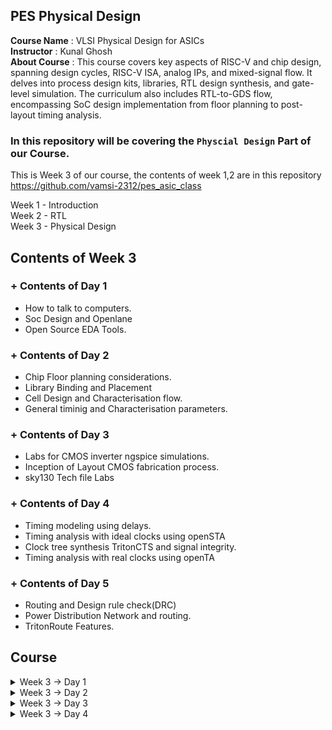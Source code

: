 ## PES Physical Design

**Course Name** : VLSI Physical Design for ASICs  
**Instructor** : Kunal Ghosh   
**About Course** : This course covers key aspects of RISC-V and chip design, spanning design cycles, RISC-V ISA, analog IPs, and mixed-signal flow. It delves into process design kits, libraries, RTL design synthesis, and gate-level simulation. The curriculum also includes RTL-to-GDS flow, encompassing SoC design implementation from floor planning to post-layout timing analysis.<br>

### **In this repository will be covering the `Physcial Design` Part of our Course.**

This is Week 3 of our course, the contents of week 1,2 are in this repository<br> https://github.com/vamsi-2312/pes_asic_class
<br>

Week 1 - Introduction<br>
Week 2 - RTL<br>
Week 3 - Physical Design<br>

## Contents of Week 3

### + Contents of Day 1
* How to talk to computers.
* Soc Design and Openlane
* Open Source EDA Tools.

### + Contents of Day 2
* Chip Floor planning considerations.
* Library Binding and Placement
* Cell Design and Characterisation flow.
* General timinig and Characterisation parameters.

### + Contents of Day 3
* Labs for CMOS inverter ngspice simulations.
* Inception of Layout CMOS fabrication process.
* sky130 Tech file Labs

### + Contents of Day 4
* Timing modeling using delays.
* Timing analysis with ideal clocks using openSTA
* Clock tree synthesis TritonCTS and signal integrity.
* Timing analysis with real clocks using openTA

### + Contents of Day 5
* Routing and Design rule check(DRC)
* Power Distribution Network and routing.
* TritonRoute Features.

## Course
<details>
<summary> Week 3 -> Day 1 </summary><br>

## Contents of Day 1
+ How to talk to computers.
+ Soc Design and Openlane
+ Open Source EDA Tools.

## How to talk to computers.

### Chip design
![image1](https://github.com/vamsi-2312/pes_pd/assets/142248038/a130d96f-9bf7-4e42-839e-05a3e89a25d0)

let get inside a chip

![image2](https://github.com/vamsi-2312/pes_pd/assets/142248038/552da4d7-b400-4800-a999-89ed310e9a86)

![image3](https://github.com/vamsi-2312/pes_pd/assets/142248038/5f4677d1-b412-4f2e-997a-2786a12992a5)

(before ths class we call as system but nw we call as package)

PADS - the ways signal comes inside or goes outside<br>
CORE - all the digital logic recides<br>
DIE - size of the chip<br>

Foundry IP's - PLL,adc,dac,sram<br>
foundry - factory where chip get manufactured<br>
macros - Soc, SPI<br>

ISA the way we talk to the computer<br>

How to run a C Program on a cpu, there is a certain flow<br>

RISC  Architecture -> Implementation(RTL) -> Layout<br>

C program -> Assemble Level program -> Machine level program<br>
![image4](https://github.com/vamsi-2312/pes_pd/assets/142248038/35bb44c2-0c93-4c59-9985-96da10278581)

Application software run on hardware<>br
How do they run?<br>

Applicatioin software -> System software -> Hardware<br>

System software has complier and assembler<br>
OS handles IO Operation, allocates memory ans low level system functions.<br>

*Application* --> OS --> C code --> *Complier* --> ISA --> *Assembler* --> Binary Code --> *Hardware*<br>

![image5](https://github.com/vamsi-2312/pes_pd/assets/142248038/01c756a1-ab75-4d42-a21e-2a46b76dd233)

ISA acts as the abstract interface between C language and the Hardware(Architecture of the Hardware)

ISA --> Assembler --> Binary --> RTL --> synthesis of RTL(netlist) --> Hardware(Physical Implementation of netlist)

![image6](https://github.com/vamsi-2312/pes_pd/assets/142248038/91cc27ce-f0c4-4b1e-93c5-f5d516adab06)

## Soc Design and Openlane

### **SoC Design Using Openlane**

ASIC - Application Specific Integrated Circits<br>

TO build ASIC, we need
1. RTL Design
2. EDA Tools
3. PDK Data

PDK - Process Design Kit<br>
Collection of files used to model fabrication process for the EDA tools used to design an IC.
* Process Design Rules. - DRC, LVS, PEX
* Device Models
* Digital Standard Cell Libraries
* I/O Libraries
* etc

![image7](https://github.com/vamsi-2312/pes_pd/assets/142248038/8282aad1-2db3-4c67-8b99-6ea8e9eb8e69)

### **Simplified RTL to GDSII Flow**

RTL -> Synthesis -> Floor and Power Planning -> Placement of Cells -> Clock Tree Synthesis  -> Routing -> Sign Off -> GDSII<br>

![image8](https://github.com/vamsi-2312/pes_pd/assets/142248038/23ddbf4c-bdcc-436e-9693-9dfbfec48453)

*Sythesis*<br>
Converts RTL to a circuit out of componets from the standard cell library(SCL)<br>

![image9](https://github.com/vamsi-2312/pes_pd/assets/142248038/bbb1a2c5-76df-4dde-9ab5-8f50d2ab57cb)

*Floor and Power Planning*<br>

![image10](https://github.com/vamsi-2312/pes_pd/assets/142248038/6bb51aae-d893-412c-a1ec-ef3dd5a8f2dc)

![image11](https://github.com/vamsi-2312/pes_pd/assets/142248038/1c52ec3a-0b12-46ca-ab7f-c982eda180e7)

![image12](https://github.com/vamsi-2312/pes_pd/assets/142248038/749b7d89-2c72-40b8-a244-a221f903da61)

Connecting power supply from VDD.<br>

*Placement*<br>
place the cells on the floorplan rows, aligned with the sites.<br>

![image13](https://github.com/vamsi-2312/pes_pd/assets/142248038/862e7259-49d1-4460-b71d-799357ee997e)

2 steps
* Global placement
* Detailed placement

*Clock Tree Synthesis*
* to deliver the clock to all sequential elements
* to attain minimum skew
* usally in shape of tree

![image14](https://github.com/vamsi-2312/pes_pd/assets/142248038/cf73679f-b3fd-4c30-b0af-f776985fe0dd)

*Routing*<br>
Interconnect using metal layers

![image15](https://github.com/vamsi-2312/pes_pd/assets/142248038/757d22d6-e846-4505-81d6-522e2977033b)

Global Routing - generated routing guides.<br>
Detailed Routing - Using the routing guides to implement the actual wiring.<br>

*Sign Off*<br>
Physical Verification
* DRC(Design rule check)
* LVS(Layout vs Schematic)
Timing Verification
*Static timing analysis

### **Introduction to OPENLANE**

OPENLANE is an open-source software platform for designing and verifying digital integrated circuits (ICs). Developed by Efabless, it streamlines the process of ASIC (Application-Specific Integrated Circuit) design by automating many tedious tasks. OPENLANE utilizes open-source EDA (Electronic Design Automation) tools and libraries, fostering collaboration and reducing design cycle times. It has gained popularity within the semiconductor industry for its ability to simplify and accelerate the chip design process, making it accessible to a wider range of designers and engineers.<br>

Main Goal:<br>
To produce a clean GDSII with no human ntervention.<br>

Clean meaning, no LVD erors, no DRC errors and timing violations(still work in progress).<br>

tuned for skyWater 130nm OpenPDK<br>

Containerized
* Functional out of the box
* Instructions to build and run natively will follow

Can be used to generate finall layouts of macros and chips<br>

Two modes of Operation
* Automonous and Interctive

Design Space Exploration
* To Find the best set of low configurations.

### **OpenLane ASIC Flow**

![image16](https://github.com/vamsi-2312/pes_pd/assets/142248038/c7dee39a-9fe8-4ede-8e54-c5ffa375e4a6)

+ RTL Synthesis with constraints is done using Yosys and abc
+ The design exploration utility is also used for regression testing.
+ Openlane can run 70 designs and compare the results and find the best one.
+ Scan Insertion
+ Automatic Test Pattern Generation
+ Test Patter Compaction
+ Fault Coverage
+ Fault Simulation
+ Physical Implementation - F&PF,Placement,CTS,Routing
+ Verification is performed everytime netlist is modified.
+ LEC is used to formally confirm that the function did not change after modifying the netlist.
+ Antenna Checker
+ RC Extraction
+ Static timing Analysis
+ DRC and LVS

## Open Source EDA Tools.

In terminal
```
cd Desktop
```

we will be using sky130 pdk

![image17](https://github.com/vamsi-2312/pes_pd/assets/142248038/204392df-84a8-4873-8909-fe8ef1d81c53)

tools files
![image18](https://github.com/vamsi-2312/pes_pd/assets/142248038/2920e46a-87da-41e0-a160-004aa23ccc6a)

process files
![image19](https://github.com/vamsi-2312/pes_pd/assets/142248038/d2d3cb64-a8a5-47b0-a4c0-924dbdf94d7b)

Openlane is used to automate rtl to gds flow<br>

```
cd ~/Desktop/work/tools/openlane_working_dir/openlane
```
```
docker
```
![image20](https://github.com/vamsi-2312/pes_pd/assets/142248038/079f2f22-412c-450e-bd29-3c3e598c5546)

```
./flow.tcl -interactive
```
![image21](https://github.com/vamsi-2312/pes_pd/assets/142248038/42ccb948-63b2-476c-b1cc-0afa73b20b21)

```
package require openlane 0.9
```
list of designs already present in openlane

![image22](https://github.com/vamsi-2312/pes_pd/assets/142248038/004acec0-75fe-46be-b000-05b8ef3f745b)

![image23](https://github.com/vamsi-2312/pes_pd/assets/142248038/1e503208-7a4b-4cd8-b6f2-5c0a5262e15c)

![image24](https://github.com/vamsi-2312/pes_pd/assets/142248038/9efa9e1a-13d3-4b7d-88ed-a8b049e0ac1e)

design setup stage(preparing stage)
```
prep -design picorv32a
```

![image25](https://github.com/vamsi-2312/pes_pd/assets/142248038/770c5449-2d93-4a5d-8008-9237e8762228)

we can see that runs getting created

![image26](https://github.com/vamsi-2312/pes_pd/assets/142248038/e7f86f88-e105-4f54-87d6-2f0072caf7d5)

![image27](https://github.com/vamsi-2312/pes_pd/assets/142248038/56b109e6-5a2f-43ed-825b-b62078b683b9)

coming back to openlane

lets run the synthesis
```
run_synthesis
```
![image28](https://github.com/vamsi-2312/pes_pd/assets/142248038/a39df1a0-92d8-4086-82f3-407ac3cf1a0d)

We can observe the results in the runs folder

![Screenshot from 2023-09-16 18-31-43](https://github.com/vamsi-2312/pes_pd/assets/142248038/dc52f3a3-51f6-4356-b31c-3310a23951f0)
![calimg2](https://github.com/vamsi-2312/pes_pd/assets/142248038/42ed2e89-a308-41a2-b749-b699a099f461)

We are getting flip flop ratio as 10.8% <br>

![netlist_gen](https://github.com/vamsi-2312/pes_pd/assets/142248038/9fe8ffb5-162f-4b65-a25e-404df04f33b0)

Netlist generated
</details>

<details>
<summary> Week 3 -> Day 2 </summary><br>

## Contents of Day 2
+ Chip Floor planning considerations.
+ Library Binding and Placement
+ Cell Design and Characterisation flow.
+ General timinig and Characterisation parameters.

## Chip Floor planning considerations

How to come up with the Width and Height of the Core and Die.<br>
![image1](https://github.com/vamsi-2312/pes_pd/assets/142248038/b8fc80da-1a20-442c-81fa-ce7f84204fc8)

we will start with basic netlist<br>
![image2](https://github.com/vamsi-2312/pes_pd/assets/142248038/2f87c0ed-09ae-4a82-b0cb-00c620af82f9)

contains flipflops, and gate, or gate<br>

we are mostly intreseted in the dimensions of the standard cells.<br>

Lets start with rough dimensions of Standard cells and Flip flops as 1unit x 1unit, area = 1sq. unit<br>
![image3](https://github.com/vamsi-2312/pes_pd/assets/142248038/0f990515-b828-4571-a72c-a6251dd69c2e)

lets calculate the area occupied by the netlist on a silicon wafer.<br>
arranging the cells and flip flops<br>
![image4](https://github.com/vamsi-2312/pes_pd/assets/142248038/36963d3a-ace4-4092-b39b-1c02bc1b65f0)

What is the core and die of the chip?<br>
A die which consists of core, is smallsemiconductor material specimen on which the fundamental circuit is fabricted.<br>
We imprint the die multiple times in the chip.<br>
![image5](https://github.com/vamsi-2312/pes_pd/assets/142248038/d10fc15d-3269-48c2-a654-fa889d443c7b)

The netlist occuping 4sq. units in placed inside the core.<br>
In this case we are at 100% utilization of the core area, because the logial cells occupies the complete are of the core.<br>
![image6](https://github.com/vamsi-2312/pes_pd/assets/142248038/b154b5e8-dc87-40e5-aa47-7896fd65af25)

Utilization Factor = (Area Occupied by netlist)/(Total Area of the Core)<br>
Utilization factor = 1<br>

Usually we design with utilization factor of 0.5, 0.6<br>

Aspect Ratio = Height/Width<br>
Aspect Ratio = 1(square chip)<br>

If the aspect ratio is other than 1, it means that the chip is in rectangular shape.<br>

lets take another example,<br>
![image7](https://github.com/vamsi-2312/pes_pd/assets/142248038/0fc0ee58-8a58-4443-abd2-40e3bcc60d3f)

utilization factor = 0.5 (only 50% is being used, 50% is free)<br>
aspect ratio = 0.5 (rectangle chip)<br>

![image8](https://github.com/vamsi-2312/pes_pd/assets/142248038/1518cdca-11b5-424b-8fde-5da9389e4f71)

utilization factor = 0.25<br>
aspect ratio = 1 (sqaure chip)<br>

Next step is Define the Locations of Perplaced cells.<br>
What are preplaced cells - Preplaced cells in semiconductor design are manually positioned blocks on an integrated circuit chip. Unlike standard cells, they offer custom functionality, with fixed placements to optimize chip performance, power, and connectivity. Designers strategically place them to meet specific design requirements and ensure overall chip functionality.<br>

![image9](https://github.com/vamsi-2312/pes_pd/assets/142248038/9499696e-5e05-4937-9134-78bacd8be5af)

1. combinational logic
2. Cut into 2 halves
3. Put each half in one block and connect them.
4. Black box the boxs
5. Seperate the Black boxex as two different IP's or modules.
Then we can use this modules multiple times, rather than wrting everything.<br>
![image10](https://github.com/vamsi-2312/pes_pd/assets/142248038/484fb214-29ba-41ee-9c87-a24998777e79)

Similary there are other IP's also available<br>
![image11](https://github.com/vamsi-2312/pes_pd/assets/142248038/a56a6fc9-f818-443d-9f95-5359b183c95e)

The arrangement of these IP's in a chip is refered as `FloorPlanning`.<br>
These IP's/blocks have user-defined loations, and hence are placed in chip before automated placement and routing are called as pre-placed cells.<br>
Automated placement and routing tools places the remaining logical cells in the design onto chip.<br>

Once these Preplaced cells are fixed, they arent going to be changed.<br>

Preplaced cells are placed nearer to the input side, and their locations are going to changed.<>br
Next we need to surround the preplaced cells with `decoupling capacitors`.<br>

To prevent the delay in charging and discharging of the capacitor by the voltge source which is far away, we use decoupling capacitors which is completed filled with charge to voltage source. we call it decoupling capacitor because it decouples the circuit from the main supply. now there will be no drop in votage.<br>
![image12](https://github.com/vamsi-2312/pes_pd/assets/142248038/f34bb459-b0e4-42fd-bdf4-d185500a376f)

![image13](https://github.com/vamsi-2312/pes_pd/assets/142248038/faf8f9fe-decf-4905-8d5e-b5ccedb6df5a)

Placing the preplaced cells and decoupling capacitors.<br>
![image14](https://github.com/vamsi-2312/pes_pd/assets/142248038/88ac1d7f-7cb2-483f-925f-bf00a8eeb183)

Next step is Power Planning.<br>
We need to transfer the value long the red line.<br>
Lets assume the read line is a 16-bit bus and i connected to an inverter.<br>
![image15](https://github.com/vamsi-2312/pes_pd/assets/142248038/c7f946b9-0029-49ba-990f-9e1fd8f2ee40)

At once all the ones are made zero, and zeros are made ones, due to this there is bump in the ground tap point as all 16-bit are connected to the same ground.<br>
![image16](https://github.com/vamsi-2312/pes_pd/assets/142248038/e8473520-31dc-47ab-8873-9bda4f89b9d6)

The phenomenon is called ground bounce and it will eventually settle down.<br>
If the capacitors are charging from low to high, there is a Voltage drop in the Supply Voltage.<br>
![image17](https://github.com/vamsi-2312/pes_pd/assets/142248038/4d61bb1e-d634-4822-b932-c8af5ba3e966)

This issue is coming because we are having only one power supply, it was having multiple power supplies we would have this issue. Now we are going to have multiple power supplies.<br>
![image18](https://github.com/vamsi-2312/pes_pd/assets/142248038/e9444942-aa20-4a32-80d9-27a17721042e)

It is called as mesh.<br>
![image19](https://github.com/vamsi-2312/pes_pd/assets/142248038/7b0b49f3-fab5-4e0a-990b-38ffe02794b8)

Next step is Pin Placement.<br>
lets take an example<br>
![image20](https://github.com/vamsi-2312/pes_pd/assets/142248038/2bd1789e-9edf-4de6-9a43-886066ea37cf)

![image21](https://github.com/vamsi-2312/pes_pd/assets/142248038/973df839-2ba7-4f1f-a45a-3dc1f68988e0)

the complete design<br>
![image22](https://github.com/vamsi-2312/pes_pd/assets/142248038/00f878f2-eca3-49a1-ae4e-2a4d38ea83b6)

The connectivity informtion beteen the gates is codes using VHDL and is called as the Netlist.<br>

Usually we put all input ports in the left and all output ports in the right.<br>
The ordering the ports are random.<br>
![image23](https://github.com/vamsi-2312/pes_pd/assets/142248038/07f15ba4-ba2e-4c4f-961f-6d503c2786f3)

We have created bigger path for clks than inputs to prevent any resistance the flow of signal.<br>
And in the remaining place in between the core and die we put logical cell placement blockage to prevent the automated and routing tool doesnt place any cells in this area.<br>
![image24](https://github.com/vamsi-2312/pes_pd/assets/142248038/4cb27f37-5219-45ce-a65f-40e99bdc9526)

Next, Floorplan is ready for placement and routing.<br>
open terminal<br>
```
cd ~/Desktop/work/tools/openlane_working_dir/openlane/configuration
```
```
ls -ltr
```
![image24aaadell](https://github.com/vamsi-2312/pes_pd/assets/142248038/1fa30691-d607-41ce-a5e1-aa469c3d18e9)
```
cat README.md
```
![image25dell](https://github.com/vamsi-2312/pes_pd/assets/142248038/377e40a6-eb07-4846-8662-99c2133d5ba5)

![image26dell](https://github.com/vamsi-2312/pes_pd/assets/142248038/edbc5a3d-800e-4610-ac12-002b3a55ae1c)

similary we have placement, CTS, routing, etc.<br>
![image27dell](https://github.com/vamsi-2312/pes_pd/assets/142248038/1574ec80-beb8-45e3-92e2-de40216125e9)

open new terminl tab<br>
```
cd ~/Desktop/work/tools/openlane_working_dir/openlane/designs/picorv32a
```
![image28dell](https://github.com/vamsi-2312/pes_pd/assets/142248038/ea579514-c486-41cb-947b-6aa812d9d5f8)

Start up openlane<br>
```
run_synthesis
```
```
run_floorplan
```
![image29dell](https://github.com/vamsi-2312/pes_pd/assets/142248038/0b65db51-145c-4d77-b79c-fcb3b2b115b2)

![image30dell](https://github.com/vamsi-2312/pes_pd/assets/142248038/b903785c-d237-47ec-bade-71b204f8c6c0)

![image31dell](https://github.com/vamsi-2312/pes_pd/assets/142248038/eddf3dfc-72cc-46fc-9354-12c42c3aad1e)

```
cd ~/Desktop/work/tools/openlane_working_dir/openlane/designs/picorv32a/runs/16-09_17-39/results/floorplan
```
```
less picorv32a.floorplan.def
```
![image32dell](https://github.com/vamsi-2312/pes_pd/assets/142248038/ffe283ce-464e-423d-8b11-0fdf213408ae)

```
cd ~/Desktop/work/tools/openlane_working_dir/openlane/designs/picorv32a/runs/16-09_17-39/results/floorplan
```
```
magic -T /home/vsduser/Desktop/work/tools/openlane_working_dir/pdks/sky130A/libs.tech/magic/sky130A.tech lef read ../../tmp/merged.lef def read picorv32a.floorplan.def &
```
![image33dell](https://github.com/vamsi-2312/pes_pd/assets/142248038/7eb70075-62a6-4f2a-a6aa-5503d00a2649)

![image34dell](https://github.com/vamsi-2312/pes_pd/assets/142248038/21906e06-8387-49ed-924f-f36eb1ee2600)

![image35dell](https://github.com/vamsi-2312/pes_pd/assets/142248038/a715c463-ab94-45c9-8210-53b332317ee0)

![image36dell](https://github.com/vamsi-2312/pes_pd/assets/142248038/00e8935e-af67-4002-a6b6-0f8a45a8878a)

Standard cells are present at the bottom left.<br>
![image37dell](https://github.com/vamsi-2312/pes_pd/assets/142248038/0a35aa28-5b0a-4054-b308-3d6a69594752)

![image38dell](https://github.com/vamsi-2312/pes_pd/assets/142248038/9e27ff91-cae0-4c26-8e0a-5a6cc4dae53d)

Next Step is Placement and Routing<br>

##  Library Binding and Placement

Bind the netlist with physical cells.<br>
The nelist is containing the cells is represented as blocks which is the actual representation in the chip.<br>
![image39](https://github.com/vamsi-2312/pes_pd/assets/142248038/6aac2d0d-c48e-4aa2-880c-1cb8d96c9c4a)

Library - contain all the information about the cells.<br>
It will also have different flavors of the same cells and use what we want based on the conditioin.<br>
![image40](https://github.com/vamsi-2312/pes_pd/assets/142248038/b233fcdc-d8cc-4088-a9d5-97e0863916ad)

The library also have the timing information of the cells.<br>
Now we need to place these cells in our floorplan.<br>
![image41](https://github.com/vamsi-2312/pes_pd/assets/142248038/622b13eb-6b4a-4260-9046-d0d5a6ab0134)

Placing the cells.<br>
![image42](https://github.com/vamsi-2312/pes_pd/assets/142248038/aa5ec0cf-c8dd-435c-9b5f-8201ce80a8c9)

![image43](https://github.com/vamsi-2312/pes_pd/assets/142248038/574816a4-d10b-4182-9cb6-b12544e11e93)

OPtimize Placement<br>
This is the stage where we estimate length and capacitance and, based on that, insert repreaters.<br>
![image44](https://github.com/vamsi-2312/pes_pd/assets/142248038/87e00c3c-ec5a-4aec-acec-930113f224f2)

![image45](https://github.com/vamsi-2312/pes_pd/assets/142248038/288113d4-70ee-4c49-9e4b-c8ab1494efe2)

![image46](https://github.com/vamsi-2312/pes_pd/assets/142248038/4bf8d314-c829-4ea8-9a8c-d1fdad337aa9)

![image47](https://github.com/vamsi-2312/pes_pd/assets/142248038/dbe93cdd-de26-42bd-b4ef-b3f318b27586)

Need Characterisation<br>
Library Characterisation and modelling<br>
Every Design must go through if it wants to be implemented in a chip.<br>
Step1 : Logic Synthesis<br>
Step2 : FloorPlanning<br>
Step3 : Placement<br>
Step4 : CTS - Clock Tree Synthesis<br>
Step5 : Routing<br>
Step6 : Static timing Analysis<br>
![image48](https://github.com/vamsi-2312/pes_pd/assets/142248038/5c2152bd-47ab-4259-ad53-c848480ea2e2)

![image49](https://github.com/vamsi-2312/pes_pd/assets/142248038/2caaff64-6882-4e22-b49f-5bbddd29f291)

One common thing across all the stages are Gates and cells.<br>

Placement occurs in 2 step - Global Placement and Detailed Placement.<br>
In openlane<br>
```
run_placement
```
![image50dell](https://github.com/vamsi-2312/pes_pd/assets/142248038/29a6f99f-b1e7-4886-b12b-f43f5db9cc8f)

now to check our design after placement<br>
```
cd ~/Desktop/work/tools/openlane_working_dir/openlane/designs/picorv32a/runs/16-09_17-39/results/placement
```
```
magic -T /home/vsduser/Desktop/work/tools/openlane_working_dir/pdks/sky130A/libs.tech/magic/sky130A.tech lef read ../../tmp/merged.lef def read picorv32a.placement.def &
```
![image51dell](https://github.com/vamsi-2312/pes_pd/assets/142248038/e911f63b-1aef-4d26-9773-8a1f2a26dee9)

![image52dell](https://github.com/vamsi-2312/pes_pd/assets/142248038/24ad2c4f-94dc-4763-b962-59949b4bb798)

## Cell design and characterisation flows

Cell Design Flow<br>
The Library contains all the cells and different flavors, different functionality, different sizes, Different threshold voltage, etc.<br>

The cell design flow is divided into 3 different part, inputs, design steps, outputs<br>
DRC and LVS Rules.<br>
![image53i](https://github.com/vamsi-2312/pes_pd/assets/142248038/4b4429a4-cf66-4b05-85a0-5bb602a0d88b)

![image53](https://github.com/vamsi-2312/pes_pd/assets/142248038/22203a12-3fe6-4c4f-b653-984a7bac698f)

there are many rules.<br>
SPICE Models<br>
![image54](https://github.com/vamsi-2312/pes_pd/assets/142248038/ca86486d-7d3a-4989-bf28-056f0dc3bca0)

Library & User-Defined Specs<br>
![image55](https://github.com/vamsi-2312/pes_pd/assets/142248038/036709bf-c434-4102-aef7-f1f5df84a571)

![image56](https://github.com/vamsi-2312/pes_pd/assets/142248038/09b00652-99c4-4093-8fb8-2f621f79e1b7)

![image57](https://github.com/vamsi-2312/pes_pd/assets/142248038/dbb0a5b8-d4c6-489c-ae47-bf12c09cfcfb)

![image58](https://github.com/vamsi-2312/pes_pd/assets/142248038/94f07b53-c116-43bf-88ab-810ff4b3bbfa)

![image59](https://github.com/vamsi-2312/pes_pd/assets/142248038/bc30febe-7b1f-401a-a68a-049247535528)

Circuit Design<br>
![image60](https://github.com/vamsi-2312/pes_pd/assets/142248038/cfae029c-983f-4b48-a2d5-8540dd2bfc36)

Layout Design<br>
![image61](https://github.com/vamsi-2312/pes_pd/assets/142248038/8c309861-41ea-4e91-ae7e-c5b77d04e4d9)

![image62](https://github.com/vamsi-2312/pes_pd/assets/142248038/5b178e42-0778-4b91-b580-cf713fe0b7ff)

![image63](https://github.com/vamsi-2312/pes_pd/assets/142248038/68db6ed1-5d2e-4b6c-9f79-bfb8ec4a89e0)

![image64](https://github.com/vamsi-2312/pes_pd/assets/142248038/05272e31-b1a3-49bd-9a62-999256a4d302)

Characterisation<br>
We have the layout<br>
![image65](https://github.com/vamsi-2312/pes_pd/assets/142248038/1002d277-0eef-4ffb-ba5e-50a540562a49)

We have the descripition of the layout in form of ciruits.<br>
![image66](https://github.com/vamsi-2312/pes_pd/assets/142248038/90cefa74-6940-4e08-a562-f20008c97331)

Now, we have extracted all that into a spice netlist.(these are the inputs available to us)<br>
![image67](https://github.com/vamsi-2312/pes_pd/assets/142248038/5da5c94a-9f8b-4743-800b-1787716e8790)

1. We need to read the model files.
2. Read the extracted spice netlist
3. Recognise the Behaviour of the circuit.
4. Read the Subcircuits of the circuit.
5. Attach the necessary power supply.
6. Apply the Stimulus.
7. Provide the necessary capacitors.
8. Provide the necessary similation commands.

Next we need to give all the inputs from 1-8 in the form of configuration file to the **characterization software called GUNA**.<br>
The output of GUNA is timing,noise,power,.lib,function<br>

Classification of .lib<br>
1. Timing Characterisation
2. Power Characterisation
3. Noise characterisation

## General timing characterisation parameters

**Timing Characterisation**
![image68](https://github.com/vamsi-2312/pes_pd/assets/142248038/374af282-3ef7-4d5c-8cb8-7aaf78450ef8)

![image69](https://github.com/vamsi-2312/pes_pd/assets/142248038/ee89c13c-0ceb-4e15-9acf-9ae652591273)

![image70](https://github.com/vamsi-2312/pes_pd/assets/142248038/ae89f5b7-36e3-4314-ae0b-952ea3a89ed9)


**Propagation Delay**
Propagation Delay = time(out_fall_thr) - time(in_rise_thr)<br>
![image71](https://github.com/vamsi-2312/pes_pd/assets/142248038/965e93a8-bac3-42bd-8819-b8e3112b79d2)

![image72](https://github.com/vamsi-2312/pes_pd/assets/142248038/536a317d-c19d-41a7-adf3-4c450cd51d8f)

![image73](https://github.com/vamsi-2312/pes_pd/assets/142248038/be73d9a3-bfeb-48d6-86c6-b3920c8379ac)

![image74](https://github.com/vamsi-2312/pes_pd/assets/142248038/1ea5994b-4e5b-43eb-85bd-95b94fda4400)

Therefore while designing the cicuit we need to take care of the Design delays and thresholds.<br>

**Transistion time**
Transistion time = time(slew_high_fall_thr) - time(slew_low_fall_thr)<br>
![image75](https://github.com/vamsi-2312/pes_pd/assets/142248038/a86db6d8-45ba-430a-b2a8-3f9e21ca2372)

</details>

<details>
<summary> Week 3 -> Day 3 </summary><br>

## Contents of Day 3
+ Labs for CMOS inverter ngspice simulations.
+ Inception of Layout CMOS fabrication process.
+ sky130 Tech file Labs

## Labs for CMOS inverter ngspice simulations

### IO Placer

open terminal<br>
start openlane<br>
select the picorv32a<br>
```
run_synthesis
```
```
run_floorplan
```
then in new terminal<br>
```
cd ~/Desktop/work/tools/openlane_working_dir/openlane/designs/picorv32a/runs/17-09_08-49/results/floorplan
```
```
magic -T /home/vsduser/Desktop/work/tools/openlane_working_dir/pdks/sky130A/libs.tech/magic/sky130A.tech lef read ../../tmp/merged.lef def read picorv32a.floorplan.def &
```
![image1dell](https://github.com/vamsi-2312/pes_pd/assets/142248038/d0a449eb-2903-4e46-a213-50a7f2d1893d)

we can observe that the input and output ports are placed uniformaly.<br>

In the floorplan.tcl file<br>
![image2dell](https://github.com/vamsi-2312/pes_pd/assets/142248038/89c188f3-92ba-4d17-90bc-b06b171a78e9)

```
set ::env(FP_IO_MODE) 2
```
```
run_floorplan
```
![image3dell](https://github.com/vamsi-2312/pes_pd/assets/142248038/afeab1fa-a815-4493-8dbe-ebfb89938fb2)

```
magic -T /home/vsduser/Desktop/work/tools/openlane_working_dir/pdks/sky130A/libs.tech/magic/sky130A.tech lef read ../../tmp/merged.lef def read picorv32a.floorplan.def &
```
![image4dell](https://github.com/vamsi-2312/pes_pd/assets/142248038/13ed05ad-dc45-4efb-9be7-999007995975)

now we can see that the ports arent placed equidistantly.<br>

### Spice deck creation for CMOS inverter

**VTC - SPICE simulations**<br>

First we need to create a spice deck.<br>
Spice deck -Contains the connectivity information, inputs that has to be given to the simulation, tap points.<br>

1. Component Connectivity
2. Component values.<br>
(ideally pmos must be 2-3 times bigger than nmos)
3. Identify nodes.
4. Name nodes. 

![image5](https://github.com/vamsi-2312/pes_pd/assets/142248038/1dca6d63-81ba-4a4a-bb8b-0e393ea9fc50)


Lets start with writing the spice deck.<br>
![image6](https://github.com/vamsi-2312/pes_pd/assets/142248038/c8c9d22c-facf-4dfc-ba21-9c9257ccf96c)

![image7](https://github.com/vamsi-2312/pes_pd/assets/142248038/ed7ed5c7-2587-4e98-9c35-3a1ccb859762)

**Spice Waveforms**<br>
![image8](https://github.com/vamsi-2312/pes_pd/assets/142248038/7315295a-1612-4706-8b9e-4119b612a767)

![image9](https://github.com/vamsi-2312/pes_pd/assets/142248038/52fd81c3-0c37-40f3-9cd2-5d62a5a60a76)

![image10](https://github.com/vamsi-2312/pes_pd/assets/142248038/df54e6f5-2222-41d0-85ce-953396cb99b3)


**Switching Threshold Vm**<br>
The shapes of the waveforms are same.<br>
The characterisation of the cmos inverter is maintained same.<br>

**Static Behavior Evaluation** : CMOS inverter Robustness<br>
1. switching threshold(Vm) is the point at which the the device switches.<br>
Vm is the point where Vin = Vout<br>
![image11](https://github.com/vamsi-2312/pes_pd/assets/142248038/4b464048-14ac-475f-9db7-15196b3b4044)

![image12](https://github.com/vamsi-2312/pes_pd/assets/142248038/d55a30b9-6b9b-4b59-8def-e9a768e64766)

![image13](https://github.com/vamsi-2312/pes_pd/assets/142248038/c2f5fe22-8903-41c0-a3ac-158d5452669c)

![image14](https://github.com/vamsi-2312/pes_pd/assets/142248038/7128899f-a7ec-42f3-888e-66cb87ee95f7)

![image15](https://github.com/vamsi-2312/pes_pd/assets/142248038/f1cb8761-3f42-4a93-90f6-173ca87b923a)

**Git cloning vsdstdcelldesign**
```

git clone https://github.com/nickson-jose/vsdstdcelldesign.git
```
```
cd ~/Desktop/work/tools/openlane_working_dir/openlane/vsdstdcelldesign
```
We can see that there a new folder being created in openlane file, and it is containing the inverter .mag file.<br>

Before we open the .mag file we need to have the .tech file.<br>
![image16dell](https://github.com/vamsi-2312/pes_pd/assets/142248038/3926094b-dcb8-4f8b-9c4a-90403437a6e6)

We need to copy this .tech file into vsdstadcelldesign folder.<br>
```
cp sky130A.tech /home/vsduser/Desktop/work/tools/openlane_working_dir/openlane/vsdstdcelldesign/
```
![image17dell](https://github.com/vamsi-2312/pes_pd/assets/142248038/7f937a5f-dafd-4db2-9df9-619aa9823d3c)

```
cd ~/Desktop/work/tools/openlane_working_dir/openlane/vsdstdcelldesign
```
```
magic -T sky130A.tech sky130_inv.mag &
```
![image18dell](https://github.com/vamsi-2312/pes_pd/assets/142248038/2d60a5a3-9558-4a9b-a45f-714956558b58)

## Inception of Layout CMOS fabrication process

**Create Active Region**
Lets begin with 16-mask CMOS process
1. Selecting a Substrate.<br>
Ptype, high resistivity, doping level, orientation
2. Creating an Active region for transistors.
3. Formation of N and P well.
4. Foormation of Gate terminals.

Mask 1<br>
![image19](https://github.com/vamsi-2312/pes_pd/assets/142248038/405f6ea1-a083-4725-b95e-1a5134dd08b3)

![image20](https://github.com/vamsi-2312/pes_pd/assets/142248038/c05faab0-ef3b-438e-a34d-f35062b39a4c)

![image21](https://github.com/vamsi-2312/pes_pd/assets/142248038/524be500-39da-4b30-a455-45c2cd64bd5f)

![image22](https://github.com/vamsi-2312/pes_pd/assets/142248038/0a29d004-2ee3-4f28-ba83-673b7a9e330b)

![image23](https://github.com/vamsi-2312/pes_pd/assets/142248038/226fd508-0cfb-480e-987d-8ab9c0987970)

![image24](https://github.com/vamsi-2312/pes_pd/assets/142248038/3066a48f-b32e-4f2d-b755-f6921bf75217)

Field Oxides is grown, This process is called "LOCOS" - Local Oxidation of Silicon.<br>
![image25](https://github.com/vamsi-2312/pes_pd/assets/142248038/c509c8b4-edc8-4c8b-a782-8a81ede73ae9)

![image26](https://github.com/vamsi-2312/pes_pd/assets/142248038/aaeafe64-58aa-416b-af72-7001a0f7bf8d)

**N well and P well formation**
Desposite Photoresist and mask 2<br>
![image27](https://github.com/vamsi-2312/pes_pd/assets/142248038/a38ec257-2a08-4522-bbbb-97000a7f1c3f)

creating the P well<br>
![image28](https://github.com/vamsi-2312/pes_pd/assets/142248038/b97526a8-9aec-4a56-91e3-9deaac90efce)

Creating the N well<br>
![image29](https://github.com/vamsi-2312/pes_pd/assets/142248038/81668252-d3b0-480e-a78a-0c8f6e956e12)

Next we need to take into High Temperature furnace which will drive-in diffusion.<br>
![image30](https://github.com/vamsi-2312/pes_pd/assets/142248038/8894b190-b312-4688-9639-0369fc6eff10)

And this process is call Twin tub Process.<br>
![image31](https://github.com/vamsi-2312/pes_pd/assets/142248038/dd0260c0-933b-4324-86ee-e3d6371fda51)

**Formation og Gate**
Fabrication of the gate terminal is very important.<br>
We try to maintain the doping voltage and oxide capaitance, as they control threshold voltage.<br>

![image32](https://github.com/vamsi-2312/pes_pd/assets/142248038/f8e466dd-4b13-4625-a795-0533ffe07283)

![image33](https://github.com/vamsi-2312/pes_pd/assets/142248038/70985f31-a870-4952-8d02-7c174812771f)

the  the original oxide is etched/stripped using dilute hydrfluric(HF) solution<br>
![image34](https://github.com/vamsi-2312/pes_pd/assets/142248038/edd22340-19ae-4f5e-b274-a8f8c1f14bca)

Then we can re-grow the oxide layer which of high quality.<br>
Next, deposition of polysilicon layer using CVD(chemical vapor decomposition) method<br>
![image35](https://github.com/vamsi-2312/pes_pd/assets/142248038/750e8c9c-332f-47a8-8b4b-2900eb66755f)

Then again photoresist, and mask 6 for gate terminals.<br>
![image36](https://github.com/vamsi-2312/pes_pd/assets/142248038/ad032bc2-b743-4892-b6fa-574d1683549e)

Etch exposed area, then we get our terminals.<br>
![image37](https://github.com/vamsi-2312/pes_pd/assets/142248038/9e3936ad-683b-4fad-89ba-195dd8a36da2)

**Lightly doped drain(LDD) formation**
Why do we need this doping?<br>
* Hot electron effect - High nergy crrier break Si-Si bonds 3.2eV barrier between Si condution band ans SiO2 conduction band.
* Short channel Effect - When we go for smaller length mos, then drain field penertrates channel.

Create Mask 7, and create the nmos(doped with N-) in the p well.<br>
![image38](https://github.com/vamsi-2312/pes_pd/assets/142248038/948aad83-7c07-4694-b3a9-416f294cb2cd)

Similarly Mask8, and create the pmos(doped with P-) in the n well.<br>
![image39](https://github.com/vamsi-2312/pes_pd/assets/142248038/0ddd8aba-373e-47c8-b40a-ecb5360425df)

Then deposite thich SiO2, after Plasma anisotropic etchiping.<br>
![image40](https://github.com/vamsi-2312/pes_pd/assets/142248038/189a32a6-d502-4801-8c8f-268753f9f273)

we get side wall spacers.<br>

**Source and Drain Formation**
Apply Thin screen oxide is grown to aoid channeling during implantation.<br>
Then doping, in p well we get N+ doped region.<br>
![image41](https://github.com/vamsi-2312/pes_pd/assets/142248038/6a3d9520-6baf-4e3b-90ad-45ed8b7efedd)

Then doping, in n well we get P+ doped region.<br>
![image42](https://github.com/vamsi-2312/pes_pd/assets/142248038/704800d4-7f70-4097-8c5c-4c471460d6af)


![image43](https://github.com/vamsi-2312/pes_pd/assets/142248038/5c497f96-8a74-449c-9760-d0dfc2fa08ee)

Then put them into high tempertaure furnace, which will push the inpurities inside, and the source and drain are formed.<br>
![image44](https://github.com/vamsi-2312/pes_pd/assets/142248038/03953ce5-04cc-4226-960a-cf55e7023c46)

**Building the contacts and interconnects**

First we need to remove the thhin oxide using HF solution.<br>
Then deposite titanium on wafer surface, using sputtering.<br>
![image45](https://github.com/vamsi-2312/pes_pd/assets/142248038/f3d3d7c0-0d4d-4e1b-a227-d8ba0091ed00)

![image46](https://github.com/vamsi-2312/pes_pd/assets/142248038/5e7f7c2f-4ee9-4dc8-9ad3-d7eaf805922e)

Then heat the wafer.<br>
![image47](https://github.com/vamsi-2312/pes_pd/assets/142248038/7b806772-75c1-4eec-8f8f-cb293398c5a4)

Low resistant TiSi2 is formed.<br>
There is another reaction happening, TiN is formed which is used for local communication.<br>
![image48](https://github.com/vamsi-2312/pes_pd/assets/142248038/3b7bdf7c-b189-4959-b82d-f6a0328ab280)

Then unwanted TiN layer is etched away using RCA cleaning.<br>
![image49](https://github.com/vamsi-2312/pes_pd/assets/142248038/201d6bff-01dd-409a-8d63-22a5145fea61)

![image50](https://github.com/vamsi-2312/pes_pd/assets/142248038/68a5beb1-4e36-4054-a108-6626db64b2d3)

![image51](https://github.com/vamsi-2312/pes_pd/assets/142248038/4cf17a1b-869a-46e1-b33d-49eeae9c0fa1)

**Higher level Metal Formation**
SiO2 is deposited on wafer<br>
![image52](https://github.com/vamsi-2312/pes_pd/assets/142248038/15c8d551-0c70-4d13-82a9-6ef3a27cf772)

Chemical Mechanical polishing<br>
![image53](https://github.com/vamsi-2312/pes_pd/assets/142248038/61b7330b-e0a7-4c5e-b8ec-5acf83de03a7)

Making Contacts<br>
![image54](https://github.com/vamsi-2312/pes_pd/assets/142248038/8e9587c0-b9bb-472d-8dbb-5a4552c2d0a5)

![image55](https://github.com/vamsi-2312/pes_pd/assets/142248038/dfe5b777-e1cc-460d-a8d7-df1fbbb060e9)

Deposite Thin TiN and then lanket Tungsten layer.<br>
![image56](https://github.com/vamsi-2312/pes_pd/assets/142248038/de45f354-d28c-44d0-a348-4856af606c3d)

then CMP<br>
![image57](https://github.com/vamsi-2312/pes_pd/assets/142248038/de90d411-b7a8-4c2a-b466-8167a17b7152)

Deposite Al layer, then Mask 13<br>
![image58](https://github.com/vamsi-2312/pes_pd/assets/142248038/b26b4dfe-5f6e-4440-a980-b219327ed655)

then again to define the contact hole, mask 14<br>
![image59](https://github.com/vamsi-2312/pes_pd/assets/142248038/6137f22e-1808-40e6-b7bb-49f4278a9bd0)

mask 15<br>
![image60](https://github.com/vamsi-2312/pes_pd/assets/142248038/b428e158-d983-429a-afe4-494c963bb094)

Then the last level is to deposite dielectric Si3N4 to protect the chip<br>
![image61](https://github.com/vamsi-2312/pes_pd/assets/142248038/32f7767a-aa34-4e6c-a250-94add80a15a0)

finally<br>
![image62](https://github.com/vamsi-2312/pes_pd/assets/142248038/eaf2ce6b-b301-43ea-9ca0-d2f057d1b1a8)


**Lab introduction to sky130 basic layers layout ns LEF usinf inverter**

![image63dell](https://github.com/vamsi-2312/pes_pd/assets/142248038/a7f1e7c6-b73d-4547-931a-6af7ac9bfd43)

red - polysilicon <br>
green - n diffusion<br>
peach - p diffusion<br>
blue - metal<br>
![image64dell](https://github.com/vamsi-2312/pes_pd/assets/142248038/9ebca447-3276-4624-abec-460f7c5155b7)

![image65dell](https://github.com/vamsi-2312/pes_pd/assets/142248038/a1b188bf-4985-4e6a-9558-43590bde45b0)

drains connected to output y<br>
![image66dell](https://github.com/vamsi-2312/pes_pd/assets/142248038/d0bb1177-db18-4b76-b2ca-1f2f10d8c055)

vdd connection<br>
![image67dell](https://github.com/vamsi-2312/pes_pd/assets/142248038/cd674e25-ca1c-44c8-a80d-ee04f35b4170)

gnd connection<br>
![image68dell](https://github.com/vamsi-2312/pes_pd/assets/142248038/34e7ff59-dc48-448b-b6b6-85f94abbc00c)

LEF is on the right it contains the meatal connection(pr boundaries and ports)<br>
![image69](https://github.com/vamsi-2312/pes_pd/assets/142248038/c924e728-4563-4e81-9568-f8ff91f5e075)


**Lab steps to create std cell layout and extract spice netlist**

For a detailed procedure, on how to crete a standard cell visit hhtps://github.com/nickson-jose/vsdstdcelldesign<br>

Extracting infromation into spice<br>
In magic terminal<br>
```
extact all
```
![image70dell](https://github.com/vamsi-2312/pes_pd/assets/142248038/f1e654d7-79d6-41c2-bb67-e81ecf1cf18c)

![image71dell](https://github.com/vamsi-2312/pes_pd/assets/142248038/cc263c40-8b7a-467e-9e31-4c3c363f493a)

![image72dell](https://github.com/vamsi-2312/pes_pd/assets/142248038/eafe13c6-49ec-42a2-9b03-c9a28d4da3ca)

## Sky130 Tech file Labs

![image73dell](https://github.com/vamsi-2312/pes_pd/assets/142248038/71fcfb5d-812c-4ef2-8f1f-cff3c502b733)

![image74dell](https://github.com/vamsi-2312/pes_pd/assets/142248038/76baddcc-e04a-4696-81e9-5a4c17cea8fe)

![image75dell](https://github.com/vamsi-2312/pes_pd/assets/142248038/ce0f59a2-7055-41ca-ad95-d0d0806083f6)


![image76dell](https://github.com/vamsi-2312/pes_pd/assets/142248038/77e32990-2aca-46f3-bba4-319c74b8e722)

rise time = 80% of rise - 20% of rise = (2.8906 - 2.6491)*1E-9<br>
![image77dell](https://github.com/vamsi-2312/pes_pd/assets/142248038/b1b1c976-6f54-4fa7-94af-52087b6e54f2)

fall time = 20% of fall - 80% of fall = (0.02664)*1E-9<br>
![image78dell](https://github.com/vamsi-2312/pes_pd/assets/142248038/d395e964-4b42-48a5-bb87-fabfeb42d309)

Cell rise delay = 50% of output - 50% of input = (0.005324)*1E-9<br>
![image79ell](https://github.com/vamsi-2312/pes_pd/assets/142248038/97bf1eee-0f95-46a0-b231-ad9f76d159af)

Cell fall delay = 50% of output - 50% of input = (0.07542)*1E-9<br>

Later, we are going to use layout and create LEF file.<br>

**Magic DRC**<br>
we can refer to this webpage opencircuitdesign.com/magic/<br>
CIF Ouput Section<br>
![image80dell](https://github.com/vamsi-2312/pes_pd/assets/142248038/f685e304-74cb-41a8-907e-ffde8886cc6b)

![image80idell](https://github.com/vamsi-2312/pes_pd/assets/142248038/3b77c0a2-3d09-4206-96fb-a401a86f5ab9)

DRC Section<br>
![image81dell](https://github.com/vamsi-2312/pes_pd/assets/142248038/cba3aed0-b76e-4610-878a-7c026be4d779)


Basic DRC rules are Edge based rules.<br>
There are rules that are not edge based such as area,etc.<br>

We are using Google's Skywater 130nm technology.<br>
https://www.skywatertechnology.com/technology-and-design-enablement/<br>
Documentation in github.<br>
https://github.com/google/skywater-pdk<br>

To downoad the examples and .tech file<br>
search this is google, it will download automatically<br>
```
opencircuitdesign.com/open_pdks/archive/drc_tests.tdz
```

in terminal, to launch magic<br>
```
magic
```
Open met3.mag file<br>
we can move to console from layout window by pressing colon.<br>
to find out what the drc error is, in console type<br>
```
drc why
```
![image82dell](https://github.com/vamsi-2312/pes_pd/assets/142248038/47179920-4417-46fb-8860-eee8e8f6719c)

![image83dell](https://github.com/vamsi-2312/pes_pd/assets/142248038/6c4fb692-06e5-4ff5-88f7-9a0f0e806439)


select an area, to see the contacts<br>
```
cif see VIA2
```
![image84](https://github.com/vamsi-2312/pes_pd/assets/142248038/5eedad68-793b-4169-940c-6c32a5996732)

to see the dimensions of any area, select it.<br>
then type `box` in console.<br>
to perform drc<br>
```
drc check
``` 
![image85dell](https://github.com/vamsi-2312/pes_pd/assets/142248038/fdaac6be-005c-4725-9ee9-3af4f85106c2)

![image86dell](https://github.com/vamsi-2312/pes_pd/assets/142248038/15de9d91-13df-4bfb-8fce-b1eb2fa94a50)

![image87dell](https://github.com/vamsi-2312/pes_pd/assets/142248038/c891b0f0-e67d-4ce5-9eae-e8aed65d0a27)

updating the new .tech file<br>
![image88dell](https://github.com/vamsi-2312/pes_pd/assets/142248038/10d9c461-3318-43ae-b249-357608753fcb)

![image89dell](https://github.com/vamsi-2312/pes_pd/assets/142248038/faa0c356-6396-4170-9dce-9dbd89e79222)

![image90dell](https://github.com/vamsi-2312/pes_pd/assets/142248038/5528f20b-50c5-4bb4-8f83-14756edf0960)

we can see that the resistor drc error are fixed.<br>

![image91dell](https://github.com/vamsi-2312/pes_pd/assets/142248038/b234d39e-3277-4fd0-a049-4fb14a68b029)

![image92dell](https://github.com/vamsi-2312/pes_pd/assets/142248038/47c83b4f-73c6-4ff6-8218-1ef78160916a)

![image93dell](https://github.com/vamsi-2312/pes_pd/assets/142248038/0651de48-ed44-49fb-8d41-7ebe1dfd70e1)

![image94dell](https://github.com/vamsi-2312/pes_pd/assets/142248038/0d807a0d-285d-4440-b14d-6a1edc930cda)

![image95dell](https://github.com/vamsi-2312/pes_pd/assets/142248038/bcb28412-16d3-42e5-875d-aeee9caacda4)

![image96dell](https://github.com/vamsi-2312/pes_pd/assets/142248038/147fba26-8d98-406a-8eb7-0d4d0f294598)
the drc has been resolved after putting anthor layer<br>

![image97dell](https://github.com/vamsi-2312/pes_pd/assets/142248038/97003267-9e06-43e6-886b-c100f3483f30)

</details>

<details>
<summary> Week 3 -> Day 4 </summary><br>

## Contents of Day 4
+ Timing modeling using delays.
+ Timing analysis with ideal clocks using openSTA
+ Clock tree synthesis TritonCTS and signal integrity.
+ Timing analysis with real clocks using openTA

### Timing modeling using delay tables

** Lab to convert grid info t track info**<br>
Extract the layout into a LEF file. <br>

```
cd ~/Desktop/work/tools/openlane_working_dir/pdks/sky130A/libs.tech/openlane/sky130_fd_sc_hd
```
```
less tracks.info
```
![image1dell](https://github.com/vamsi-2312/pes_pd/assets/142248038/778f505f-1a09-4708-a655-b0819ee63a47)

in our layout<br>
press g<br>
we can see a grid
![image2dell](https://github.com/vamsi-2312/pes_pd/assets/142248038/760b59ce-33f0-4724-b51a-353859398286)

after making our grid
by executing the below command in magic console
  
```
grid 0.46um 0.34um 0.23um 0.17um
```
![image3dell](https://github.com/vamsi-2312/pes_pd/assets/142248038/0c6e512f-ed2d-4784-bd54-024023c34868)

the width of the standard cell must be in odd multiples of x pitch.
![image4dell](https://github.com/vamsi-2312/pes_pd/assets/142248038/53f8f8fa-0ce0-410d-8921-b5f77a4c4f72)

we can there are 2 full boxes and 2 half boxes being used for the ports.

same way we need for height also.
![image5dell](https://github.com/vamsi-2312/pes_pd/assets/142248038/4cf46473-1500-4030-9789-7f91ef3094d0)

1 and half boxes being used.

how to name any port.
![image6dell](https://github.com/vamsi-2312/pes_pd/assets/142248038/980cf1a3-dbe2-4a49-8ce9-06e99148070b)

![image7dell](https://github.com/vamsi-2312/pes_pd/assets/142248038/6c6c1caa-63f2-4fbe-bb9c-8f8e2ac97d62)

save the file as sky130_vsdinv.mag

```
save sky130_vsdinv.mag
```

to make lef file
```
lef write
```
![image8dell](https://github.com/vamsi-2312/pes_pd/assets/142248038/2b4868c2-a14f-45c1-b6ab-82b5f25c04de)

![image9dell](https://github.com/vamsi-2312/pes_pd/assets/142248038/469e2ea5-4c31-496a-9454-571d1b6e3a90)

now we have our lef file ready
we need to put it into picorv32a

next copying our lef file into this destination ~/Desktop/work/tools/openlane_working_dir/openlane/designs/picorv32a/src

![image10dell](https://github.com/vamsi-2312/pes_pd/assets/142248038/2aaa6019-d55a-41f8-b828-72e90737d42c)

![image11dell](https://github.com/vamsi-2312/pes_pd/assets/142248038/ae18a42b-93c5-45ed-ac0a-c55d3e7ab2e0)

![image12dell](https://github.com/vamsi-2312/pes_pd/assets/142248038/50f34329-5c92-482d-8ea7-ab1939704854)

```
cd ~/Desktop/work/tools/openlane_working_dir/openlane
```
```
docker
```
```
./flow.tcl -interactive
```
```
package require openlane 0.9
```
```
prep -design picorv32a -tag 16-09_17-39 -overwrite
```
```
set lefs [glob $::env(DESIGN_DIR)/src/*.lef]
 
add_lefs -src $lefs
```
```
run_synthesis
```
It is getting violated.

**Introdunction to delay tables**<br>
for and gate, enable pin is 1
for or gate, enable pin is 0
![image4](https://github.com/vamsi-2312/pes_pd/assets/142248038/6e12e75a-013f-4019-a0e9-d9094181233f)

spliting the load into 2 buffers and then 1 buffer
![image5](https://github.com/vamsi-2312/pes_pd/assets/142248038/d0712464-8039-41d7-9b20-15c65181f217)

assumption
![image6](https://github.com/vamsi-2312/pes_pd/assets/142248038/3296a4d0-4654-4ca2-9ac7-937e275c7d03)

observation
![image7](https://github.com/vamsi-2312/pes_pd/assets/142248038/914eb61f-1854-4e8e-9b6c-8370ec72d87c)

the capcitance load at output node of each buffer is varying.
Delay tables - representation of delays
![image8](https://github.com/vamsi-2312/pes_pd/assets/142248038/48992324-85f3-457e-b55c-9b710ca20c17)

![image9](https://github.com/vamsi-2312/pes_pd/assets/142248038/e16b3931-19f5-4842-ba75-cd325750f727)

if next input capcitance is in between a range then we need extrpolate.
![image10](https://github.com/vamsi-2312/pes_pd/assets/142248038/ddbad1d0-ca77-40a1-953a-e7d1f3c69aca)

the delay for flip flop would be x9' + y15
![image11](https://github.com/vamsi-2312/pes_pd/assets/142248038/a0644b09-fdf4-413a-9f30-95f908e85eb5)

skew = 0
if there was different delays then skew would have some value
Skew is the time delta between the actual and expected arrival time of a clock signal

coming back to solve our issue in violation of run_synthesis
![image13dell](https://github.com/vamsi-2312/pes_pd/assets/142248038/3cacb300-9139-4fbd-bb98-df5fdda7f226)

![image14dell](https://github.com/vamsi-2312/pes_pd/assets/142248038/e26ebc3b-6b6c-4c55-a2d5-7a5a5b18d1d8)

![image15dell](https://github.com/vamsi-2312/pes_pd/assets/142248038/9fc87005-64f4-4e4f-8afe-1f47beb6e1d4)

```
init_floorplan
```
```
run_placement
```
```
cd ~/Desktop/work/tools/openlane_working_dir/openlane/designs/picorv32a/runs/16-09_17-39/results/placement
```
```
magic -T /home/vsduser/Desktop/work/tools/openlane_working_dir/pdks/sky130A/libs.tech/magic/sky130A.tech lef read ../../tmp/merged.lef def read picorv32a.placement.def &
```
![image16dell](https://github.com/vamsi-2312/pes_pd/assets/142248038/bcbff8d2-e935-446d-862c-7015f34c1510)

![image17dell](https://github.com/vamsi-2312/pes_pd/assets/142248038/8d0a58fc-bfc1-4763-bdc4-1891c04cba50)

**sky130_vsdinv _14086_**
![image18dell](https://github.com/vamsi-2312/pes_pd/assets/142248038/fea4dfc8-a664-4145-857a-0c8a59b44aa8)

### Timing analysis with ideal clocks using openSTA

![image19](https://github.com/vamsi-2312/pes_pd/assets/142248038/ef1d1541-0bb4-447c-9b70-379f73bb2552)

![image20](https://github.com/vamsi-2312/pes_pd/assets/142248038/fdc7afa9-f83c-4a1b-8116-839628c3f524)

![image21](https://github.com/vamsi-2312/pes_pd/assets/142248038/3d139c40-d1b6-4683-aaae-e945ef9e7035)

Setup time: Minimum time data must be stable before the clock edge to guarantee correct flip-flop operation.

Hold time: Minimum time data must remain stable after the clock edge to ensure reliable flip-flop operation.
jitter - in yellow
![image22](https://github.com/vamsi-2312/pes_pd/assets/142248038/5bcb9f02-abd9-4b0d-9b56-41a491560f44)

![image23](https://github.com/vamsi-2312/pes_pd/assets/142248038/f08f4ad2-cef1-46ba-aa9f-7062a43c6949)

![image24](https://github.com/vamsi-2312/pes_pd/assets/142248038/edfbe86b-dd14-4d2a-ac89-11909fb88e31)

![image25](https://github.com/vamsi-2312/pes_pd/assets/142248038/f6cef1ff-d725-4e0b-9fab-186426ea5524)

create two file one is pre_sra.conf and my_base.sdc
save the first file in this loaction ~/Desktop/work/tools/openlane_working_dir/openlane
the second file in this location ~/Desktop/work/tools/openlane_working_dir/openlane/designs/picorv32a/src

<image26dell>
<image27dell>
After setting env(SYNTH_MAX_FANOUT) = 4
<image28dell>
the violation is reduced
By upsizing the slack is reduced.
<image29dell>

### Clock tree synthesis TritonCTS and signal integrity
We should ideally get skew = 0
<image30>
Clock tree synthesis (CTS) is a crucial step in digital integrated circuit design. It optimizes clock distribution, minimizing skew and jitter, ensuring synchronous operation, and enhancing overall chip performance, critical for modern high-speed electronics.

We are installing buffer, so that the signal is sent properly.
<image31>

Clock net shielding employs techniques like differential signaling, ground planes, and shielding layers to minimize electromagnetic interference and crosstalk in high-frequency clock signals. This enhances signal integrity and reduces the risk of timing errors in complex electronic systems.
<image32>

Crosstalk-induced delta delay or skew can disrupt signal timing in digital circuits, causing errors and reducing performance. It results from unwanted coupling between adjacent signals, introducing unpredictable delays that can lead to data corruption and functional failures, necessitating careful signal integrity analysis and mitigation techniques.
<image33>

to run CTS
in openlane
```
run_cts
```
<image34dell>
<image35dell>
<image36dell>

### Timing analysis with real clocks using openSTA

Refer Hold time and Setup time definition above.

Doing Timing analysis with real clocks
<image37>
<image38>
setup time slack
<image39>
hold time slack
<image40>
<image41>

start openlane
```
docker
```
```
./flow.tcl -interactive
```
```
package require openlane 0.9
```
```
prep -design picorv32a -tag 16-09_17-39 -overwrite
```
```
set lefs [glob $::env(DESIGN_DIR)/src/*.lef]
 
add_lefs -src $lefs
```
```
run_synthesis
```
```
init_floorplan
```
```
run_placement
```
```
run_cts
```
<image43dell>
<image44dell>

```
openroad
```
<image42dell>

reading the .lef file
```
read_lef /openLANE_flow/designs/picorv32a/runs/16-09_17-39/tmp/merged.lef
```
<image45dell>
reading the .def file

```
read_def /openLANE_flow/designs/picorv32a/runs/16-09_17-39/results/cts/picorv32a.cts.def
```
<image46dell>

```
write_db pico_cts.db
```
```
read_db pico_cts.db
```
```
read_verilog /openLANE_flow/designs/picorv32a/runs/16-09_17-39/results/synthesis/picorv32a.synthesis_cts.v
```
<image47dell>

```
read_liberty -max $::env(LIB_SLOWEST)
```
```
read_liberty -max $::env(LIB_FASTEST)
```
<image48dell>

```
read_sdc /openLANE_flow/designs/picorv32a/src/my_base.sdc
```
<image49dell>

```
set_propagated_clock [all_clocks]
```
```
report_checks -path_delay min_max -format full_clock_expanded -digits 4
```
hold slack
<image50adell>
setup slack
<image50dell>
<image51del>

</details>
